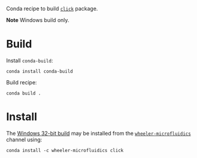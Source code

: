 Conda recipe to build [`click`][1] package.

**Note** Windows build only.

Build
=====

Install `conda-build`:

    conda install conda-build

Build recipe:

    conda build .


Install
=======

The [Windows 32-bit build][2] may be installed from the
[`wheeler-microfluidics`][3] channel using:

    conda install -c wheeler-microfluidics click


[1]: http://click.pocoo.org/
[2]: https://anaconda.org/wheeler-microfluidics/click
[3]: https://anaconda.org/wheeler-microfluidics
